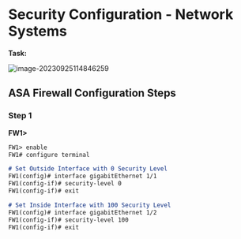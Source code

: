 # Security Configuration - Network Systems

**Task:**

![image-20230925114846259](C:\Users\tpmst\AppData\Roaming\Typora\typora-user-images\image-20230925114846259.png)

## ASA Firewall Configuration Steps

### Step 1 

**FW1>**

```markdown
FW1> enable
FW1# configure terminal

# Set Outside Interface with 0 Security Level
FW1(config)# interface gigabitEthernet 1/1
FW1(config-if)# security-level 0
FW1(config-if)# exit

# Set Inside Interface with 100 Security Level
FW1(config)# interface gigabitEthernet 1/2 
FW1(config-if)# security-level 100
FW1(config-if)# exit
```

